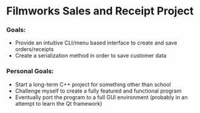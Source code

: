 # Filmworks Sales and Receipt Project


### Goals:
- Provide an intuitive CLI/menu based interface to create and save orders/receipts
- Create a serialization method in order to save customer data

### Personal Goals:
- Start a long-term C++ project for something other than school
- Challenge myself to create a fully featured and functional program
- Eventually port the program to a full GUI environment (probably in an attempt to learn the Qt framework)
